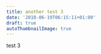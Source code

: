 ```yaml
---
title: another test 3
date: '2018-06-19T06:15:11+01:00'
draft: true
autoThumbnailImage: true
---
```

test 3
